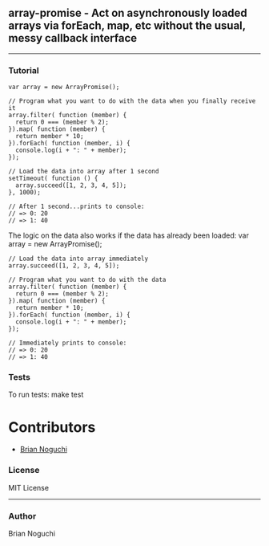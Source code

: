 ## array-promise - Act on asynchronously loaded arrays via forEach, map, etc without the usual, messy callback interface
---

### Tutorial
    var array = new ArrayPromise();

    // Program what you want to do with the data when you finally receive it
    array.filter( function (member) {
      return 0 === (member % 2);
    }).map( function (member) {
      return member * 10;
    }).forEach( function (member, i) {
      console.log(i + ": " + member);
    });
    
    // Load the data into array after 1 second
    setTimeout( function () {
      array.succeed([1, 2, 3, 4, 5]);
    }, 1000);

    // After 1 second...prints to console:
    // => 0: 20
    // => 1: 40

The logic on the data also works if the data has already been loaded:
    var array = new ArrayPromise();

    // Load the data into array immediately
    array.succeed([1, 2, 3, 4, 5]);

    // Program what you want to do with the data
    array.filter( function (member) {
      return 0 === (member % 2);
    }).map( function (member) {
      return member * 10;
    }).forEach( function (member, i) {
      console.log(i + ": " + member);
    });
    
    // Immediately prints to console:
    // => 0: 20
    // => 1: 40

### Tests
To run tests:
    make test

# Contributors
- [Brian Noguchi](https://github.com/bnoguchi)

### License
MIT License

---
### Author
Brian Noguchi
